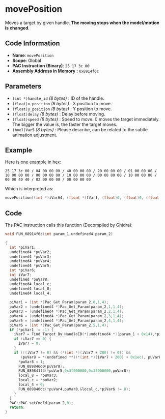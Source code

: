 # movePosition

Moves a target by given handle. **The moving stops when the model/motion is changed**.

## Code Information

- **Name**: `movePosition`
- **Scope**: Global
- **PAC Instruction (Binary)**: `25 17 3c 00`
- **Assembly Address in Memory** : `0x8914f6c`

## Parameters

- `(int *)handle_id` *(8 bytes)* : ID of the handle.
- `(float)x_position` *(8 bytes)* : X position to move.
- `(float)y_position` *(8 bytes)* : Y position to move.
- `(float)delay` *(8 bytes)* : Delay before moving.
- `(float)speed` *(8 bytes)* : Speed to move. 0 moves the target immediately. The bigger the value is, the faster the target moves.
- `(bool)Var5` *(8 bytes)* : Please describe, can be related to the subtle animation adjustment.

## Example

Here is one example in hex:

```25 17 3c 00 / 04 00 00 00 / 40 00 00 00 / 20 00 00 00 / 01 00 00 00 / 10 00 00 00 / 00 00 00 00 / 10 00 00 00 / 00 00 00 00 / 10 00 00 00 / 00 00 40 40 / 02 00 00 00 / 00 00 00 00```

Which is interpreted as:

```c
movePosition((int *)iVar64, (float *)fVar1, (float)0, (float)0, (float)3, (int)0)
```

## Code

Ths PAC instruction calls this function (Decompiled by Ghidra):

```c
void FUN_08914f6c(int param_1,undefined4 param_2)

{
  int *piVar1;
  undefined4 *puVar2;
  undefined4 *puVar3;
  undefined4 *puVar4;
  undefined4 *puVar5;
  int *piVar6;
  int iVar7;
  undefined *puVar8;
  undefined4 local_c;
  undefined4 local_8;
  undefined4 local_4;
  
  piVar1 = (int *)Pac_Get_Param(param_2,0,1,4);
  puVar2 = (undefined4 *)Pac_Get_Param(param_2,1,1,4);
  puVar3 = (undefined4 *)Pac_Get_Param(param_2,2,1,4);
  puVar4 = (undefined4 *)Pac_Get_Param(param_2,3,1,4);
  puVar5 = (undefined4 *)Pac_Get_Param(param_2,4,1,4);
  piVar6 = (int *)Pac_Get_Param(param_2,5,1,4);
  if (*piVar1 != -1) {
    iVar7 = Find_Target_By_HandleID(*(undefined4 *)(param_1 + 0x14),*piVar1,1);
    if (iVar7 == 0) {
      iVar7 = 0;
    }
    if (((iVar7 != 0) && (*(int *)(iVar7 + 200) != 0)) &&
       (puVar8 = *(undefined **)(*(int *)(iVar7 + 200) + 0x1ec), puVar8 != (undefined *)0x0)) {
      *puVar8 = 1;
      FUN_089846d0(puVar8);
      FUN_089841f4(*puVar5,0x3f000000,0x3f000000,puVar8);
      local_8 = *puVar3;
      local_c = *puVar2;
      local_4 = 0;
      FUN_089840dc(*puVar4,puVar8,&local_c,*piVar6 != 0);
    }
  }
  PAC::PAC_setCmdId(param_2,0);
  return;
}
```

